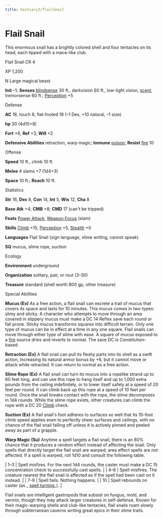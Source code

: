 ```yaml
---
title: bestiary3/flailSnail
---
```

# Flail Snail

This enormous snail has a brightly colored shell and four tentacles on its head, each tipped with a mace-like club.

Flail Snail CR 4

XP 1,200

N Large magical beast

**Init** –1; **Senses** [blindsense](monsters/universalMonsterRules.md#_blindsense) 30 ft., darkvision 60 ft., low-light vision, [scent](monsters/universalMonsterRules.md#_scent), tremorsense 60 ft.; [Perception](skills/perception.md#_perception) +5

Defense

**AC** 18, touch 8, flat-footed 18 (–1 Dex, +10 natural, –1 size)

**hp** 30 (4d10+8)

**Fort** +6, **Ref** +3, **Will** +2

**Defensive Abilities** retraction, warp magic; **Immune** [poison](monsters/universalMonsterRules.md#_poison-(ex-or-su)); **Resist** [fire](monsters/creatureTypes.md#_fire-subtype) 10

Offense

**Speed** 10 ft., climb 10 ft.

**Melee** 4 slams +7 (1d4+3)

**Space** 10 ft.; **Reach** 10 ft.

Statistics

**Str** 16, **Dex** 8, **Con** 14, **Int** 5, **Wis** 12, **Cha** 8

**Base Atk** +4; **CMB** +8; **CMD** 17 (can't be tripped)

**Feats** [Power Attack](feats.md#_power-attack), [Weapon Focus](feats.md#_weapon-focus) (slam)

**Skills** [Climb](skills/climb.md#_climb) +15, [Perception](skills/perception.md#_perception) +5, [Stealth](skills/stealth.md#_stealth) +0

**Languages** Flail Snail (sign language, slime writing, cannot speak)

**SQ** mucus, slime rope, suction

Ecology

**Environment** underground

**Organization** solitary, pair, or rout (3–30)

**Treasure** standard (shell worth 800 gp, other treasure)

Special Abilities

**Mucus (Ex)** As a free action, a flail snail can excrete a trail of mucus that covers its space and lasts for 10 minutes. This mucus comes in two types: slimy and sticky. A character who attempts to move through an area covered in slippery mucus must make a DC 14 Reflex save each round or fall prone. Sticky mucus transforms squares into difficult terrain. Only one type of mucus can be in effect at a time in any one square. Flail snails can move through either type of slime with ease. A square of mucus exposed to a [fire](monsters/creatureTypes.md#_fire-subtype) source dries and reverts to normal. The save DC is Constitution-based.

**Retraction (Ex)** A flail snail can pull its fleshy parts into its shell as a swift action, increasing its natural armor bonus by +6, but it cannot move or attack while retracted. It can return to normal as a free action.

**Slime Rope (Ex)** A flail snail can turn its mucus into a ropelike strand up to 60 feet long, and can use this rope to hang itself and up to 1,000 extra pounds from the ceiling indefinitely, or to lower itself safely at a speed of 20 feet per round. It can climb back up this rope at a speed of 10 feet per round. Once the snail breaks contact with the rope, the slime decomposes in 1d4 rounds. While the slime rope exists, other creatures can climb the rope with a DC 20 [Climb](skills/climb.md#_climb) check.

**Suction (Ex)** A flail snail's foot adheres to surfaces so well that its 10-foot climb speed applies even to perfectly sheer surfaces and ceilings, with no chance of the flail snail falling off unless it is actively pinned and peeled away as part of a grapple.

**Warp Magic (Su)** Anytime a spell targets a flail snail, there is an 80% chance that it produces a random effect instead of affecting the snail. Only spells that directly target the flail snail are warped; area effect spells are not affected. If a spell is warped, roll 1d10 and consult the following table.

  
  

| 1–3 | Spell misfires. For the next 1d4 rounds, the caster must make a DC 15 concentration check to successfully cast spells. |
| 4–6 | Spell misfires. The creature nearest the flail snail is affected as if the spell had been cast on it instead. |
| 7–9 | Spell fails. Nothing happens. |
| 10 | Spell rebounds on caster (as _ [spell turning](spells/spellTurning.md#_spell-turning)_). |

Flail snails are intelligent gastropods that subsist on fungus, mold, and vermin, though they may attack larger creatures in self-defense. Known for their magic-warping shells and club-like tentacles, flail snails roam slowly through subterranean caverns writing great epics in their slime trails.

